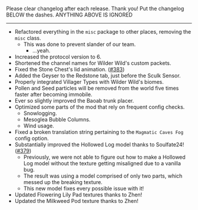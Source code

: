 Please clear changelog after each release.
Thank you!
Put the changelog BELOW the dashes. ANYTHING ABOVE IS IGNORED

-----------------
- Refactored everything in the `misc` package to other places, removing the `misc` class.
  - This was done to prevent slander of our team.
    - ...yeah.
- Increased the protocol version to 6.
- Shortened the channel names for Wilder Wild's custom packets.
- Fixed the Stone Chest's lid animation. ([#383](https://github.com/FrozenBlock/WilderWild/issues/383))
- Added the Geyser to the Redstone tab, just before the Sculk Sensor.
- Properly integrated Villager Types with Wilder Wild's biomes.
- Pollen and Seed particles will be removed from the world five times faster after becoming immobile.
- Ever so slightly improved the Baoab trunk placer.
- Optimized some parts of the mod that rely on frequent config checks.
  - Snowlogging.
  - Mesoglea Bubble Columns.
  - Wind usage.
- Fixed a broken translation string pertaining to the `Magmatic Caves Fog` config option.
- Substantially improved the Hollowed Log model thanks to Soulfate24! ([#379](https://github.com/FrozenBlock/WilderWild/issues/379))
    - Previously, we were not able to figure out how to make a Hollowed Log model without the texture getting misaligned due to a vanilla bug.
    - The result was using a model comprised of only two parts, which messed up the breaking texture.
    - This new model fixes every possible issue with it!
- Updated Flowering Lily Pad textures thanks to Zhen!
- Updated the Milkweed Pod texture thanks to Zhen!
